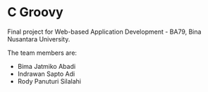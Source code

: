 # C Groovy

Final project for Web-based Application Development - BA79, Bina Nusantara University.

The team members are:

- Bima Jatmiko Abadi
- Indrawan Sapto Adi
- Rody Panuturi Silalahi
